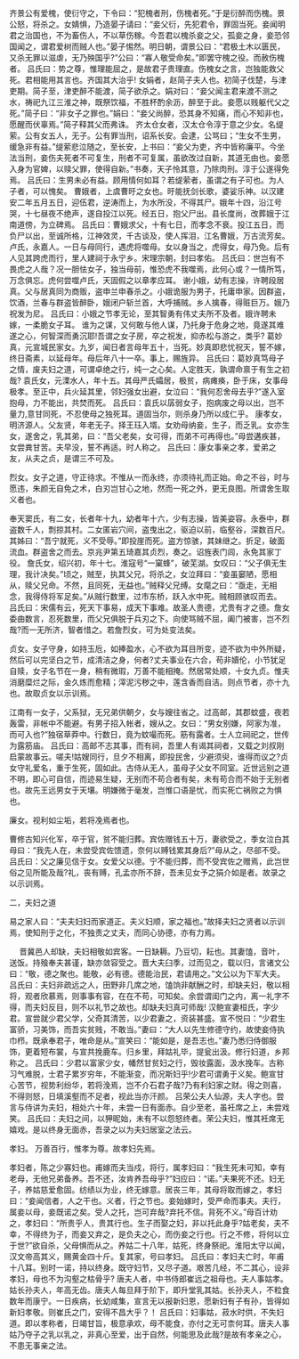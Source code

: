 <!-- { "loadSidebar": true } -->
 齐景公有爱槐，使衍守之，下令曰：“犯槐者刑，伤槐者死。”于是衍醉而伤槐。景公怒，将杀之。女婧惧，乃造晏子请曰：“妾父衍，先犯君令，罪固当死。妾闻明君之治国也，不为畜伤人，不以草伤稼。今吾君以槐杀妾之父，孤妾之身，妾恐邻国闻之，谓君爱树而贼人也。”晏子惕然。明日朝，谓景公曰：“君极土木以匮民，又杀无罪以滋虐，无乃殃国乎?”公曰：“寡人敬受命矣。”即罢守槐之役。而赦伤槐者。 
 吕氏曰：势之尊，惟理能屈之，是故君子贵理直。伤槐女之言，岂独能救父死。君相能用其言也。齐国其大治乎! 
 女娟者，赵简子夫人也。初简子伐楚，与津吏期。简子至，津吏醉不能渡，简子欲杀之。娟对曰：“妾父闻主君来渡不测之水，祷祀九江三淮之神，既祭饮福，不胜杯酌余沥，醉至于此。妾愿以贱躯代父之死。”简子曰：“非女子之罪也。”娟曰：“妾父尚醉，恐其身不知痛，而心不知非也，愿醒而伏辜焉。”简子释其父而弗诛。 
 齐太仓女者，汉太仓令淳于意之少女。名缇萦。公有女五人，无子。公有罪当刑，诏系长安。会逮，公骂曰；“生女不生男，缓急非有益。”缇萦悲泣随之，至长安，上书曰：“妾父为吏，齐中皆称廉平。今坐法当刑，妾伤夫死者不可复生，刑者不可复属，虽欲改过自新，其道无由也。妾愿入身为官婢，以赎父罪，使得自新。”书奏，天子怜其意，乃除肉刑。淳于公遂得免焉。 
 吕氏曰：生男未必有益。顾用情何如耳？若缇萦者，虽谓之有子可也。为人子者，可以愧矣。 
 曹娥者，上虞曹旴之女也。旴能抚剑长歌，婆娑乐神。以汉建安二年五月五日，迎伍君，逆涛而上，为水所没，不得其尸。娥年十四，沿江号哭，十七昼夜不绝声，遂自投江以死。经五日，抱父尸出。县长度尚，改葬娥于江南道傍，为立碑焉。 
 吕氏曰：曹娥求父，十有七日，而孝念不衰。投江五日，而负尸以出，至诚所格，江神效灵，千古谈及，使人挥泪，江名曹娥，万古流芳矣。 
 卢氏，永嘉人。一日与母同行，遇虎将噬母。女以身当之，虎得女，母乃免。后有人见其跨虎而行，里人建祠于永宁乡。宋理宗朝，封曰孝佑。 
 吕氏曰：世岂有不畏虎之人哉？况一胆怯女子，独当母前，惟恐虎不我噬焉，此何心或？一情所笃，万念俱忘。虎何尝噬卢氏，天固假之以章孝应耳。 
 谢小娥，幼有志操，许聘段居真。父与居真同为商贩，盗申兰申春杀之。小娥诡服为男子，托庸申家。因群盗，饮酒，兰春与群盗皆醉卧，娥闭户斩兰首，大呼捕贼。乡人擒春，得赃巨万。娥乃祝发为尼。 
 吕氏曰：小娥之节孝无论，至其智勇有伟丈夫所不及者。娥许聘未嫁，一柔脆女子耳。 
 谁为之谋，又何敢与他人谋，乃托身于危身之地，竟遂其难遂之心，何智深而勇沉耶!吾谓之女子房，卒之祝发，抑赤松与游之，类乎? 
 葛妙真，元宣城民家女。九岁，闻日者言母年五十，当死。妙真即悲忧祝天，誓不嫁，终日斋素，以延母年。母后年八十一卒。事上，赐旌异。 
 吕氏曰：葛妙真笃母子之情，废夫妇之道，可谓卓绝之行，纯一之心矣。人定胜天，孰谓命禀于有生之初哉? 
 袁氏女，元溧水人，年十五。其母严氏孀居，极贫，病瘫痪，卧于床，女事母极孝。至正中，兵火延其里，邻妇强女出避，女泣曰：“我何忍舍母去乎?”遂入室抱母，力不能出，共焚而死。 
 吕氏曰：袁氏以孱弱女子，抱病废之母以出，岂不量力,意甘同死，不忍使母之独死耳。道固当尔，则杀身乃所以成仁乎。 
 康孝女，明济源人。父友贤，年老无子。择王珏入壻。女劝母纳妾，生子，而乏乳。女亦生女，遂舍之，乳其弟，曰：“吾父老矣，女可得，而弟不可再得也。”母尝遘疾甚，女尝粪甘苦。夫早没，誓不再适。时人称之。 
 吕氏曰：康女事亲之孝，爱弟之友，从夫之贞，是谓三不可及。
 

烈女。女子之道，守正待求。不惟从一而永终，亦须待礼而正始。命之不谷，时与愿违，朱颜无自免之术，白刃岂甘心之地，然而一死之外，更无良图。所谓舍生取义者也。 

 奉天窦氏，有二女，长者年十九，幼者年十六，少有志操，皆美姿容。永泰中，群盗数千人，剽掠其村。二女匿岩穴间，盗曳出之，驱迫以前，临壑谷，深数百尺。其姊曰：“吾宁就死，义不受辱。”即投崖而死。盗方惊骇，其妹继之。折足，破面流血。群盗舍之而去。京兆尹第五琦嘉其贞烈，奏之。诏旌表门闾，永免其家丁役。 
 詹氏女，绍兴初，年十七。淮寇号“一窠蜂”，破芜湖。女叹曰：“父子俱无生理，我计决矣。”顷之，贼至，执其父兄，将杀之，女泣拜曰：“妾虽窭陋，愿相从，赎父兄命。不然，且同死，无益也。”贼释父兄缚。女麾之曰：“亟走，无相念，我得侍将军足矣。”从贼行数里，过市东桥，跃入水中死。贼相顾骇叹而去。 
 吕氏曰：宋儒有云，死天下事易，成天下事难。故圣人贵德，尤贵有才之德。詹女委曲数言，忍死数里，而父兄俱脱于兵刃之下。向使骂贼不屈，阖门被害，岂不烈哉?而一无所济，智者惜之。若詹烈女，可为处变法矣。
 

贞女。女子守身，如持玉卮，如捧盈水，心不欲为耳目所变，迹不欲为中外所疑，然后可以完坚白之节，成清洁之身，何者?丈夫事业在六合，苟非嬻伦，小节犹足自赎，女子名节在一身，稍有微瑕，万善不能相掩。然居常处顺，十女九贞。惟夫消磨糜烂之际，金久炼而愈精；滓泥污秽之中，莲含香而自洁。则点节者，亦十九也。故取贞女以示训焉。 
  
 江南有一女子，父系狱，无兄弟供朝夕，女与嫂往省之。过高邮，其郡蚊盛，夜若轰雷，非帐中不能避。有男子招入帐者，嫂从之。女曰：“男女别嫌，阿家为准，而可入也?”独宿草莽中。行数日，竟为蚊嘬而死。筋有露者。士人立祠祀之，世传为露筋庙。 
 吕氏曰：高邮不志其事，而有祠，吾里人有谒其祠者，又载之刘叔刚启蒙故事云。嗟夫!姑嫂同行，旦夕不相离，即投民舍，少避须臾，谁得而议之?贞女守礼爱名，重于生死，固如此。古侍从无人，虽母子父女不同室。近世远别之道不明，即心可自信，而迹易生疑，无别而不苟合者有矣，未有苟合而不始于无别者也。故先王远男女于天壤。明嫌微于毫发，岂惟口语是忧，而实死亡祸败之为惧也。 



 廉女。视利如尘垢，若将凂焉者也。 

 曹修古知兴化军，卒于官，贫不能归葬。宾佐赠钱五十万，妻欲受之，季女泣白其母曰：“我先人在，未尝受宾佐馈遗，奈何以赙钱累其身后?”母从之，尽郤不受。 
 吕氏曰：父之廉见信于女。女爱父以德。宁不能归葬，而不受宾佐之赠焉，此岂世俗之见所能及哉?礼，丧有赙，孔孟亦所不辞，吾未见女予之狷介如是者。故录之以示训焉。


二，夫妇之道 

 易之家人曰：“夫夫妇妇而家道正。夫义妇顺，家之福也。”故择夫妇之贤者以示训焉，使知刑于之化，不独责之丈夫，而同心协德，亦有力焉。 

　 晋冀邑人却缺，夫妇相敬如宾客。一日缺耨。乃豆切，耘也。其妻馌，音叶，送饭。持飱奉夫甚谨，缺亦敛容受之。晋大夫臼季，过而见之，载以归，言诸文公曰：“敬，德之聚也。能敬，必有德。德能治民，君请用之。”文公以为下军大夫。 
 吕氏曰：夫妇非疏远之人，田野非几席之地，馌饷非献酬之时，却缺夫妇，敬以相将，观者欣慕焉，则事事有容，在在不苟，可知矣。余尝谓闺门之内，离一礼字不得，而夫妇反目，则不以礼节之故也。却缺夫妇真可师哉! 
 汉鲍宣妻桓氏，字少君。宣尝就少君父学，父奇其清苦，以少君妻之，资装甚盛。宣不悦曰：“少君生富骄，习美饰，而吾实贫贱，不敢当。”妻曰：“大人以先生修德守约，故使妾侍执巾栉。既承奉君子，唯命是从。”宣笑曰：“能如是，是吾志也。”妻乃悉归侍御服饰，更着短布裳，与宣共挽鹿车。归乡里，拜姑礼毕，提瓮出汲。修行妇道，乡邦称之。 
 吕氏曰：少君以富家少女，幡然甘贫妇之行，毁妆露面，汲水挽车。古称习气难脱，士君子累岁穷年，不能渐变，而况斯妇乎!少君可谓勇于义矣。鲍宣甘心苦节，视势利纷华，若将浼焉，岂不介石君子哉?乃有利妇家之财。得之则喜，不得则怒，日填溪壑而不足者，视此当亦汗颜。 
 吕荣公夫人仙源，夫人字也。尝言与侍讲为夫妇，相处六十年，未尝一日有面赤。自少至老，虽衽席之上，未尝戏笑。 
 吕氏曰：夫妇之间，以狎昵始，未有不以怨怒终者。荣公夫妇，惟其衽席无嬉戏。是以终身无面赤，吾录之以为夫妇居室之法云。
 
孝妇。 万善百行，惟孝为尊。故孝妇先焉。 

 孝妇者，陈之少寡妇也。甫嫁而夫当戍，将行，属孝妇曰：“我生死未可知，幸有老母，无他兄弟备养。吾不还，汝肯养吾母乎?”妇应曰：“诺。”夫果死不还。妇无子，养姑慈爱愈固。纺绩以为业，终无嫁意。居丧三年，其母将取而嫁之，孝妇曰：“妾闻信者，人之干也。义者，行之节也。妾始嫁时，受严命而事夫。夫行，属妾以母，妾既诺之矣。受人之托，岂可弃哉?弃托不信。背死不义。”母百计劝之，孝妇曰：“所贵乎人，贵其行也。生子而娶之妇，非以托此身乎?姑老矣，夫不幸，不得终为子，而妾又弃之，是负夫之心，而伤妾之行也。行之不修，将何以立于世?”欲自杀，父母惧而从之。养姑二十八年，姑死，终身祭祀。淮阳太守以闻，汉文帝高其义，赐黄金四十斤。复其家，号曰孝妇。 
 吕氏曰：孝妇夫亡时，年甫十八耳。别时一诺，持以终身。既守妇节，又尽子道。艰苦几经，不二其心，设非孝妇，母也不为沟壑之枯骨乎? 
 唐夫人者，中书侍郎崔远之祖母也。夫人事姑孝。姑长孙夫人，年高无齿。唐夫人每旦拜于阶下，即升堂乳其姑。长孙夫人，不粒食数年而康宁。一日疾病，长幼咸集，宣言无以报新妇恩，愿新妇有子有孙，皆得如新妇孝敬。则崔氏之门，安得不昌大乎？！ 
 吕氏曰：妇事姑，菽水时供，不失妇道。即以孝称者，日竭甘旨，极意承欢，母不能食，亦付之无可柰何耳。唐夫人事姑乃夺子之乳以乳之，非真心至爱，出于自然，何能思及此哉?是故有孝亲之心，不患无事亲之法。 
